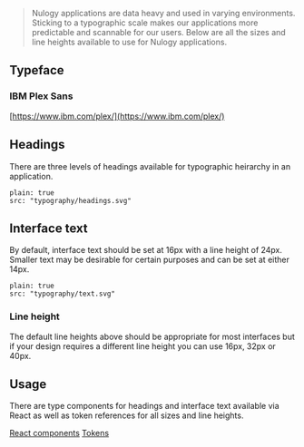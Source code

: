 > Nulogy applications are data heavy and used in varying environments. Sticking to a typographic scale makes our applications more predictable and scannable for our users. Below are all the sizes and line heights available to use for Nulogy applications.

## Typeface
### IBM Plex Sans
[https://www.ibm.com/plex/](https://www.ibm.com/plex/)

## Headings
There are three levels of headings available for typographic heirarchy in an application.

```image
plain: true
src: "typography/headings.svg"
```

## Interface text
By default, interface text should be set at 16px with a line height of 24px. Smaller text may be desirable for certain purposes and can be set at either 14px.

```image
plain: true
src: "typography/text.svg"
```

### Line height
The default line heights above should be appropriate for most interfaces but if your design requires a different line height you can use 16px, 32px or 40px. 

## Usage
There are type components for headings and interface text available via React as well as token references for all sizes and line heights. 

[React components](/components/type)
[Tokens](/tokens#typography)
